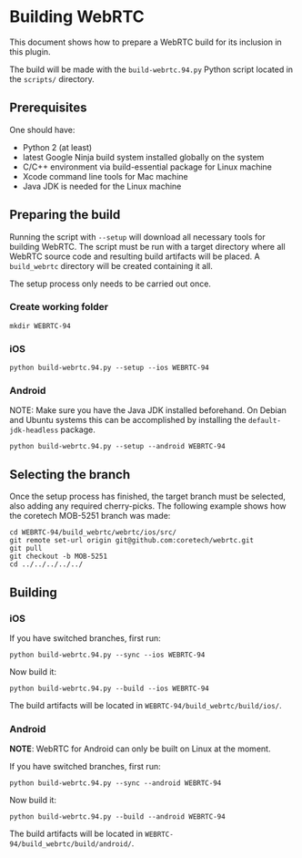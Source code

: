 # Building WebRTC

This document shows how to prepare a WebRTC build for its inclusion in this
plugin.

The build will be made with the `build-webrtc.94.py` Python script located in the
`scripts/` directory.

## Prerequisites

One should have:
* Python 2 (at least)
* latest Google Ninja build system installed globally on the system
* C/C++ environment via build-essential package for Linux machine
* Xcode command line tools for Mac machine
* Java JDK is needed for the Linux machine

## Preparing the build

Running the script with `--setup` will download all necessary tools for building
WebRTC. The script must be run with a target directory where all WebRTC source
code and resulting build artifacts will be placed. A `build_webrtc` directory
will be created containing it all.

The setup process only needs to be carried out once.

### Create working folder

```
mkdir WEBRTC-94
```

### iOS

```
python build-webrtc.94.py --setup --ios WEBRTC-94
```

### Android

NOTE: Make sure you have the Java JDK installed beforehand. On Debian and
Ubuntu systems this can be accomplished by installing the `default-jdk-headless`
package.

```
python build-webrtc.94.py --setup --android WEBRTC-94
```

## Selecting the branch

Once the setup process has finished, the target branch must be selected, also
adding any required cherry-picks. The following example shows how the coretech MOB-5251 branch
was made:

```
cd WEBRTC-94/build_webrtc/webrtc/ios/src/
git remote set-url origin git@github.com:coretech/webrtc.git
git pull
git checkout -b MOB-5251
cd ../../../../../
```

## Building

### iOS

If you have switched branches, first run:

```
python build-webrtc.94.py --sync --ios WEBRTC-94
```

Now build it:

```
python build-webrtc.94.py --build --ios WEBRTC-94
```

The build artifacts will be located in `WEBRTC-94/build_webrtc/build/ios/`.

### Android

**NOTE**: WebRTC for Android can only be built on Linux at the moment.

If you have switched branches, first run:

```
python build-webrtc.94.py --sync --android WEBRTC-94
```

Now build it:

```
python build-webrtc.94.py --build --android WEBRTC-94
```

The build artifacts will be located in `WEBRTC-94/build_webrtc/build/android/`.
